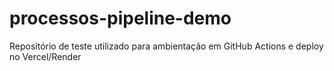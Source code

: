 # processos-pipeline-demo
Repositório de teste utilizado para ambientação em GitHub Actions e deploy no Vercel/Render
